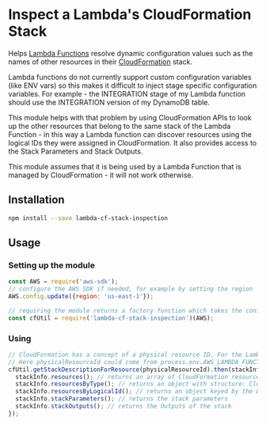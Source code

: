 # Inspect a Lambda's CloudFormation Stack

Helps [Lambda Functions][1] resolve dynamic configuration values such as the names of other resources in their [CloudFormation][2] stack.

Lambda functions do not currently support custom configuration variables (like ENV vars) so this makes it difficult to inject stage specific configuration variables. For example - the INTEGRATION stage of my Lambda function should use the INTEGRATION version of my DynamoDB table.

This module helps with that problem by using CloudFormation APIs to look up the other resources that belong to the same stack of the Lambda Function - in this way a Lambda function can discover resources using the logical IDs they were assigned in CloudFormation. It also provides access to the Stack Parameters and Stack Outputs.

This module assumes that it is being used by a Lambda Function that is managed by CloudFormation - it will not work otherwise.

## Installation

```sh
npm install --save lambda-cf-stack-inspection
```

## Usage

### Setting up the module

```javascript
const AWS = require('aws-sdk');
// configure the AWS SDK if needed, for example by setting the region
AWS.config.update({region: 'us-east-1'});

// requiring the module returns a factory function which takes the configued AWS SDK object
const cfUtil = require('lambda-cf-stack-inspection')(AWS);
```
### Using

```javascript
// CloudFormation has a concept of a physical resource ID. For the Lambda Functions this is the function name
// Here physicalResourceId could come from process.env.AWS_LAMBDA_FUNCTION_NAME
cfUtil.getStackDescriptionForResource(physicalResourceId).then(stackInfo => {
  stackInfo.resources(); // returns an array of CloudFormation resources in the stack
  stackInfo.resourcesByType(); // returns an object with structure: CloudFormationResourceType => [resources]
  stackInfo.resourcesByLogicalId(); // returns an object keyed by the LogicalId of the resources
  stackInfo.stackParameters(); // returns the stack parameters
  stackInfo.stackOutputs(); // returns the Outputs of the stack
});
```

[1]: https://aws.amazon.com/lambda/
[2]: https://aws.amazon.com/cloudformation/
